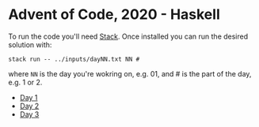 # Advent of Code, 2020 - Haskell

To run the code you'll need [Stack](https://docs.haskellstack.org/en/stable/README/). Once installed you can run the desired solution with:

```
stack run -- ../inputs/dayNN.txt NN #
```

where `NN` is the day you're wokring on, e.g. 01, and # is the part of the day, e.g. 1 or 2.

- [Day 1](./src/Day01.hs)
- [Day 2](./src/Day02.hs)
- [Day 3](./src/Day03.hs)
